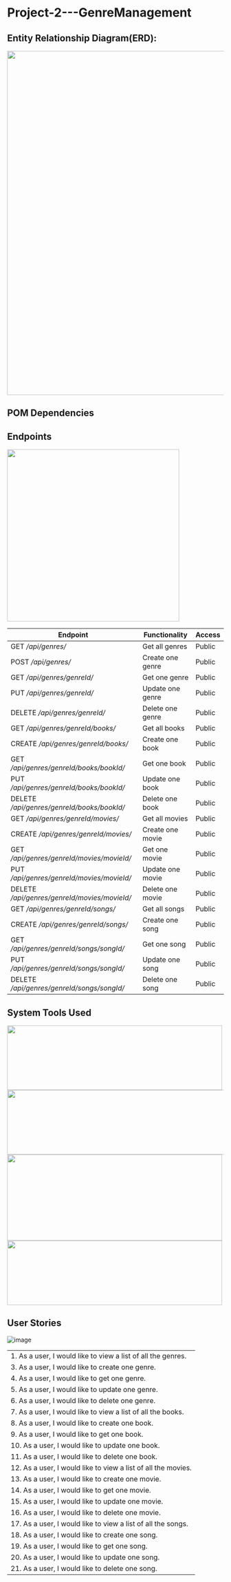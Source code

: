 # Project-2---GenreManagement
















## Entity Relationship Diagram(ERD):
<img src ="https://user-images.githubusercontent.com/89958717/152399747-f98a047c-6789-4518-a235-edd7676c8c3d.png" width = "700" height = "800" />



## POM Dependencies





## Endpoints
<img src="https://user-images.githubusercontent.com/89958717/152418501-d6f528d0-17d2-4189-997e-76ff23538794.png" width = "400" height ="400" />




Endpoint	| Functionality	|Access
--- | --- | ---
GET */api/genres/*	|Get all genres |	Public
POST */api/genres/*	|Create one genre|	Public
GET */api/genres/genreId/*	|Get one genre|	Public
PUT */api/genres/genreId/*	|Update one genre |	Public
DELETE */api/genres/genreId/*	|Delete one genre|	Public
GET */api/genres/genreId/books/*	|Get all books |	Public
CREATE */api/genres/genreId/books/*	|Create one book	|Public
GET */api/genres/genreId/books/bookId/*	|Get one book |	Public
PUT */api/genres/genreId/books/bookId/*	|Update one book|	Public
DELETE */api/genres/genreId/books/bookId/*	|Delete one book	|Public
GET */api/genres/genreId/movies/*	|Get all movies	|Public
CREATE */api/genres/genreId/movies/*	|Create one movie	|Public
GET */api/genres/genreId/movies/movieId/*|	Get one movie	|Public
PUT */api/genres/genreId/movies/movieId/*	|Update one movie	|Public
DELETE */api/genres/genreId/movies/movieId/*	|Delete one movie	|Public
GET */api/genres/genreId/songs/*	|Get all songs|	Public
CREATE */api/genres/genreId/songs/*	|Create one song|	Public
GET */api/genres/genreId/songs/songId/*	|Get one song	|Public
PUT */api/genres/genreId/songs/songId/*	|Update one song	|Public
DELETE */api/genres/genreId/songs/songId/*	|Delete one song	|Public


## System Tools Used

<img src="https://user-images.githubusercontent.com/89958717/152427948-80646147-4d15-4570-8339-806bc1becf95.png" width = "500" height="150" />
<img src="https://user-images.githubusercontent.com/89958717/152431701-b5f8aca0-64e4-445d-82bd-a6ac18eb55fb.png" width = "600" height="150" />
<img src="https://user-images.githubusercontent.com/89958717/152430541-87b557b6-125d-4714-af33-76f25969f349.png" width = "500" height="200" />
<img src="https://user-images.githubusercontent.com/89958717/152430854-3eab77d1-6e87-466d-b0cd-6eb32a63c87f.png" width = "500" height="150" />







## User Stories
![image](https://user-images.githubusercontent.com/89958717/152399362-99d7596a-fe4f-4d3e-841f-e62bd37b1e67.png)

|      |
|--- |
|1. As a user, I would like to view a list of all the genres.|
|3. As a user, I would like to create one genre.|
|4. As a user, I would like to get one genre.|
|5. As a user, I would like to update one genre.|
|6. As a user, I would like to delete one genre. |
|7. As a user, I would like to view a list of all the books.|
|8. As a user, I would like to create one book.|
|9. As a user, I would like to get one book.|
|10. As a user, I would like to update one book.|
|11. As a user, I would like to delete one book. |
|12. As a user, I would like to view a list of all the movies.|
|13. As a user, I would like to create one movie.|
|14. As a user, I would like to get one movie.|
|15. As a user, I would like to update one movie.|
|16. As a user, I would like to delete one movie. |
|17. As a user, I would like to view a list of all the songs.|
|18. As a user, I would like to create one song.|
|19. As a user, I would like to get one song.|
|20. As a user, I would like to update one song.|
|21. As a user, I would like to delete one song.|
